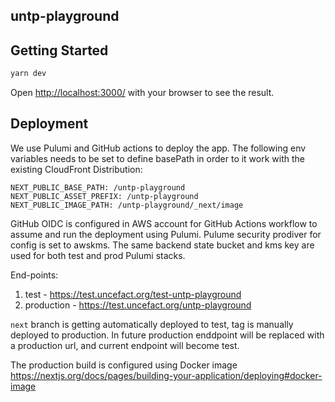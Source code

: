 ## untp-playground

## Getting Started

```bash
yarn dev
```

Open [http://localhost:3000/](http://localhost:3000/) with your browser to see the result.

## Deployment

We use Pulumi and GitHub actions to deploy the app. The following env variables needs to be set to define basePath in order to it work with the existing CloudFront Distribution:
```
NEXT_PUBLIC_BASE_PATH: /untp-playground
NEXT_PUBLIC_ASSET_PREFIX: /untp-playground
NEXT_PUBLIC_IMAGE_PATH: /untp-playground/_next/image
```

GitHub OIDC is configured in AWS account for GitHub Actions workflow to assume and run the deployment using Pulumi.
Pulume security prodiver for config is set to awskms.
The same backend state bucket and kms key are used for both test and prod Pulumi stacks.  

End-points:

1. test - https://test.uncefact.org/test-untp-playground
1. production - https://test.uncefact.org/untp-playground

`next` branch is getting automatically deployed to test, tag is manually deployed to production.
In future production enddpoint will be replaced with a production url, and current endpoint will become test.

The production build is configured using Docker image https://nextjs.org/docs/pages/building-your-application/deploying#docker-image
